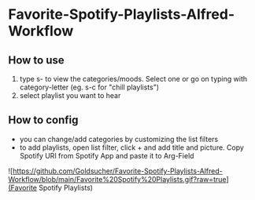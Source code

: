 # Favorite-Spotify-Playlists-Alfred-Workflow


## How to use
1. type s- to view the categories/moods. Select one or go on typing with category-letter (eg. s-c for "chill playlists")
2. select playlist you want to hear

## How to config
- you can change/add categories by customizing the list filters
- to add playlists, open list filter, click + and add title and picture. Copy Spotify URI from Spotify App and paste it to Arg-Field

![https://github.com/Goldsucher/Favorite-Spotify-Playlists-Alfred-Workflow/blob/main/Favorite%20Spotify%20Playlists.gif?raw=true](Favorite Spotify Playlists)
